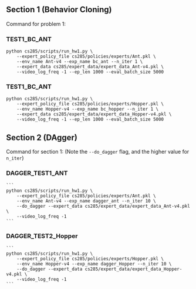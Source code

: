 
## Section 1 (Behavior Cloning)
Command for problem 1:

### TEST1_BC_ANT

```
python cs285/scripts/run_hw1.py \
	--expert_policy_file cs285/policies/experts/Ant.pkl \
	--env_name Ant-v4 --exp_name bc_ant --n_iter 1 \
	--expert_data cs285/expert_data/expert_data_Ant-v4.pkl \
	--video_log_freq -1 --ep_len 1000 --eval_batch_size 5000
```
### TEST1_BC_ANT

```
python cs285/scripts/run_hw1.py \
	--expert_policy_file cs285/policies/experts/Hopper.pkl \
	--env_name Hopper-v4 --exp_name bc_hopper --n_iter 1 \
	--expert_data cs285/expert_data/expert_data_Hopper-v4.pkl \
	--video_log_freq -1 --ep_len 1000 --eval_batch_size 5000
```



## Section 2 (DAgger)
Command for section 1:
(Note the `--do_dagger` flag, and the higher value for `n_iter`)

### DAGGER_TEST1_ANT

	```
	python cs285/scripts/run_hw1.py \
		--expert_policy_file cs285/policies/experts/Ant.pkl \
		--env_name Ant-v4 --exp_name dagger_ant --n_iter 10 \
		--do_dagger --expert_data cs285/expert_data/expert_data_Ant-v4.pkl \
		--video_log_freq -1
	```

### DAGGER_TEST2_Hopper
	```
	python cs285/scripts/run_hw1.py \
		--expert_policy_file cs285/policies/experts/Hopper.pkl \
		--env_name Hopper-v4 --exp_name dagger_Hopper --n_iter 10 \
		--do_dagger --expert_data cs285/expert_data/expert_data_Hopper-v4.pkl \
		--video_log_freq -1
	```


